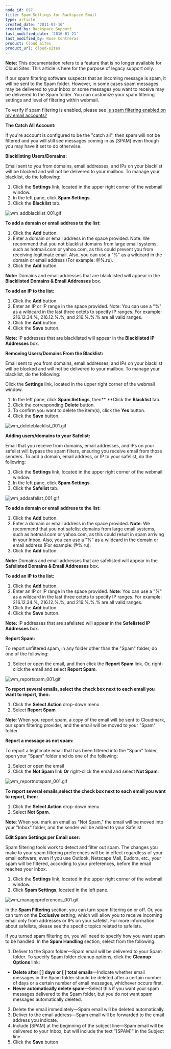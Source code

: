 ```yaml
---
node_id: 697
title: Spam Settings for Rackspace Email
type: article
created_date: '2011-03-16'
created_by: Rackspace Support
last_modified_date: '2016-01-21'
last_modified_by: Rose Contreras
product: Cloud Sites
product_url: cloud-sites
---
```


**Note:** This documentation refers to a feature that is no longer
available for Cloud Sites.  This article is here for the purpose of
legacy support only.

<span><span>If our spam filtering software suspects that an incoming
message is spam, it will be sent to the Spam folder. However, in some
cases spam messages may be delivered to your Inbox or some messages you
want to receive may be delivered to the Spam folder. You can customize
your spam filtering settings and level of filtering within
webmail.</span></span>

<span><span>To verify if spam filtering is enabled, please see [Is spam
filtering enabled on my email
accounts?](/how-to/manage-spam-filtering-for-your-cloud-sites-email-accounts "Is spam filtering enabled on my email accounts?")</span></span>

<span><span>**The Catch All Account:**</span></span>

<span><span>If you're account is configured to be the "catch all", then
spam will not be filtered and you will still see messages coming in as
\[SPAM\] even though you may have it set to do otherwise.</span></span>

<span><span>**Blacklisting Users/Domains:**</span></span>

<span><span>Email sent to you from domains, email addresses, and IPs on
your blacklist will be blocked and will not be delivered to your
mailbox. To manage your blacklist, do the following:</span></span>

1.  <span><span>Click the **Settings** link, located in the upper right
    corner of the webmail window.</span></span>
2.  <span><span>In the left pane, click **Spam Settings**.</span></span>
3.  <span><span>Click the **Blacklist** tab.</span></span>

![wm\_addblacklist\_001.gif](http://www.rackspace.com/apps/support/media/wm_addblacklist_001.gif)

<span><span>**To add a domain or email address to the
list:**</span></span>

1.  <span><span>Click the **Add** button.</span></span>
2.  <span><span>Enter a domain or email address in the space provided.
    Note: We recommend that you not blacklist domains from large email
    systems, such as hotmail.com or yahoo.com, as this could prevent you
    from receiving legitimate email. Also, you can use a "%" as a
    wildcard in the domain or email address (For
    example: @%.ru).</span></span>
3.  <span><span>Click the **Add** button.</span></span>

<span><span>**Note:** Domains and email addresses that are blacklisted
will appear in the **Blacklisted Domains & Email
Addresses** box.</span></span>



<span><span>**To add an IP to the list:**</span></span>

1.  <span><span>Click the **Add** button.</span></span>
2.  <span><span>Enter an IP or IP range in the space provided. Note: You
    can use a "%" as a wildcard in the last three octets to specify
    IP ranges. For example: 216.12.34.%, 216.12.%.%, and 216.%.%.% are
    all valid ranges.</span></span>
3.  <span><span>Click the **Add** button.</span></span>
4.  <span>Click the **Save** button.</span>

<span><span>**Note:** IP addresses that are blacklisted will appear in
the **Blacklisted IP Addresses** box.</span></span>



<span><span>**Removing Users/Domains From the Blacklist:**</span></span>

<span><span>Email sent to you from domains, email addresses, and IPs on
your blacklist will be blocked and will not be delivered to your
mailbox. To manage your blacklist, do the following:</span></span>

<span><span>Click the **Settings** link, located in the upper right
corner of the webmail window.</span></span>

1.  <span><span>In the left pane, click **Spam Settings**,
    then** **</span></span>Click the **Blacklist** tab.
2.  <span><span>Click the corresponding **Delete** button.</span></span>
3.  <span><span>To confirm you want to delete the item(s), click
    the **Yes** button.</span></span>
4.  <span><span>Click the **Save** button.</span></span>

![wm\_deleteblacklist\_001.gif](http://www.rackspace.com/apps/support/media/wm_deleteblacklist_001.gif)

<span><span>**Adding users/domains to your Safelist:**</span></span>

<span><span>Email that you receive from domains, email addresses, and
IPs on your safelist will bypass the spam filters, ensuring you receive
email from those senders. To add a domain, email address, or IP to your
safelist, do the following:  </span></span>

1.  <span><span>Click the **Settings** link, located in the upper right
    corner of the webmail window.</span></span>
2.  <span><span>In the left pane, click **Spam Settings**.</span></span>
3.  <span><span>Click the **Safelist** tab.</span></span>

![wm\_addsafelist\_001.gif](http://www.rackspace.com/apps/support/media/wm_addsafelist_001.gif)

<span><span>**To add a domain or email address to the
list:**</span></span>

1.  <span><span>Click the **Add** button.</span></span>
2.  <span><span>Enter a domain or email address in the space provided.
    **Note**: We recommend that you not safelist domains from large
    email systems, such as hotmail.com or yahoo.com, as this could
    result in spam arriving in your Inbox. Also, you can use a "%" as a
    wildcard in the domain or email address (For
    example: @%.ru).</span></span>
3.  <span><span>Click the **Add** button.</span></span>

<span><span>**Note:** Domains and email addresses that are safelisted
will appear in the **Safelisted Domains & Email
Addresses** box. </span></span>


<span><span>**To add an IP to the list:**</span></span>

1.  <span><span>Click the **Add** button.</span></span>
2.  <span><span>Enter an IP or IP range in the space provided. **Note**:
    You can use a "%" as a wildcard in the last three octets to specify
    IP ranges. For example: 216.12.34.%, 216.12.%.%, and 216.%.%.% are
    all valid ranges.</span></span>
3.  <span><span>Click the **Add** button.</span></span>
4.  <span><span>Click the **Save** button.</span></span>

<span><span>**Note:** IP addresses that are safelisted will appear in
the **Safelisted IP Addresses** box. </span></span>



<span><span>**Report Spam:**</span></span>

<span><span>To report unfiltered spam, in any folder other than the
"Spam" folder, do one of the following:</span></span>

1.  <span><span>Select or open the email, and then click the **Report
    Spam** link. Or, right-click the email and select **Report
    Spam**.</span></span>

![wm\_reportspam\_001.gif](http://www.rackspace.com/apps/support/media/wm_reportspam_001.gif)

<span><span>**To report several emails, select the check box next to
each email you want to report, then:**</span></span>

1.  <span><span>Click the **Select Action** drop-down menu</span></span>
2.  <span><span>Select **Report Spam**</span></span>

<span><span>**Note**: When you report spam, a copy of the email will be
sent to Cloudmark, our spam filtering provider, and the email will be
moved to your "Spam" folder.</span></span>



<span><span>**Report a message as not spam:**</span></span>

<span><span>To report a legitimate email that has been filtered into the
"Spam" folder, open your "Spam" folder and do one of the
following:</span></span>

1.  <span><span>Select or open the email</span></span>
2.  <span><span>Click the **Not Spam** link **Or** right-click the email
    and select **Not Spam**</span>.</span>

![wm\_reportnotspam\_001.gif](http://www.rackspace.com/apps/support/media/wm_reportnotspam_001.gif)

<span><span>**To report several emails,select the check box next to each
email you want to report, then:**</span></span>

1.  <span><span>Click the **Select Action** drop-down menu</span></span>
2.  <span><span>Select **Not Spam**.</span></span>

<span><span>**Note**: When you mark an email as "Not Spam," the email
will be moved into your "Inbox" folder, and the sender will be added to
your Safelist.</span></span>



<span><span>**Edit Spam Settings per Email user:**</span></span>

<span><span>Spam filtering tools work to detect and filter out spam. The
changes you make to your spam filtering preferences will be in effect
regardless of your email software; even if you use Outlook, Netscape
Mail, Eudora, etc., your spam will be filtered, according to your
preferences, before the email reaches your inbox.</span></span>

1.  <span><span>Click the **Settings** link, located in the upper right
    corner of the webmail window.</span></span>
2.  <span><span>Click **Spam Settings**, located in the
    left pane.</span></span>

![wm\_managepreferences\_001.gif](http://www.rackspace.com/apps/support/media/wm_managepreferences_001.gif)

<span><span>In the **Spam Filtering** section, you can turn spam
filtering on or off. Or, you can turn on the **Exclusive** setting,
which will allow you to receive incoming email only from addresses or
IPs on your safelist. For more information about safelists, please see
the specific topics related to safelists.</span></span>

<span><span>If you turned spam filtering on, you will need to specify
how you want spam to be handled. In the **Spam Handling** section,
select from the following:</span></span>

1.  <span><span>Deliver to the Spam folder&mdash;Spam email will be delivered
    to your Spam folder. To specify Spam folder cleanup options, click
    the **Cleanup Options** link:</span></span>

-   <span><span>**Delete after \[    \] days or \[    \] total
    emails**&mdash;Indicate whether email messages in the Spam folder should
    be deleted after a certain number of days or a certain number of
    email messages, whichever occurs first.</span></span>
-   <span><span>**Never automatically delete spam**&mdash;Select this if you
    want your spam messages delivered to the Spam folder, but you do not
    want spam messages automatically deleted.</span></span>

2.  <span><span>Delete the email immediately&mdash;Spam email will be
    deleted automatically.</span></span>
3.  <span><span>Deliver to the email address&mdash;Spam email will be
    forwarded to the email address you indicate.</span></span>
4.  <span><span>Include \[SPAM\] at the beginning of the subject
    line&mdash;Spam email will be delivered to your Inbox, but will include
    the text "\[SPAM\]" in the Subject line.</span></span>
5.  <span><span>Click the **Save** button</span></span>


